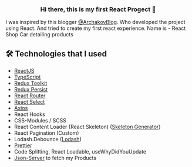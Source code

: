 <h3 align="center">
Hi there, this is my first React Progect  👋
</h3>

I was inspired by this blogger <a href="https://www.youtube.com/@ArchakovBlog">@ArchakovBlog</a>. Who developed the project using React. 
And tried to create my first react experience. Name is -  React Shop Car detailing products

## 🛠 Technologies that I used

- <a href="https://react.dev/">ReactJS</a>
- <a href="https://www.typescriptlang.org/">TypeScript</a>
- <a href="https://redux-toolkit.js.org/">Redux Toolkit</a>
- <a href="https://www.npmjs.com/package/redux-persist">Redux Persist </a>
- <a href="https://reactrouter.com/en/main">React Router</a>
-  <a href="https://react-select.com/home">React Select</a>
-  <a href="https://axios-http.com/docs/intro">Axios</a>
- React Hooks 
- CSS-Modules / SCSS
- React Content Loader (React Skeleton) (<a href="https://skeletonreact.com/">Skeleton Generator</a>)
- React Pagination (Custom)
- Lodash.Debounce (<a href="https://lodash.com/">Lodash</a>)
- <a href="https://prettier.io/">Prettier</a>
- Code Splitting, React Loadable, useWhyDidYouUpdate
- <a href="https://github.com/typicode/json-server">Json-Server</a> to fetch my Products

<!-- ## 🖼️ About some interestings components

##### Custom pagination & items per page select
<img src="https://raw.githubusercontent.com/BrunoUA96/react-car-detailing-shop/main/image-preview/pagination-view.png" alt="my banner"> -->
